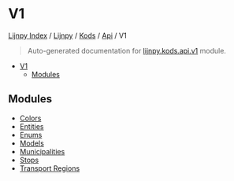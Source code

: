 # V1

[Lijnpy Index](../../../../README.md#lijnpy-index) / [Lijnpy](../../../index.md#lijnpy) / [Kods](../../index.md#kods) / [Api](../index.md#api) / V1

> Auto-generated documentation for [lijnpy.kods.api.v1](../../../../../lijnpy/kods/api/v1/__init__.py) module.

- [V1](#v1)
  - [Modules](#modules)

## Modules

- [Colors](./colors.md)
- [Entities](./entities.md)
- [Enums](./enums.md)
- [Models](./models.md)
- [Municipalities](./municipalities.md)
- [Stops](./stops.md)
- [Transport Regions](./transport_regions.md)